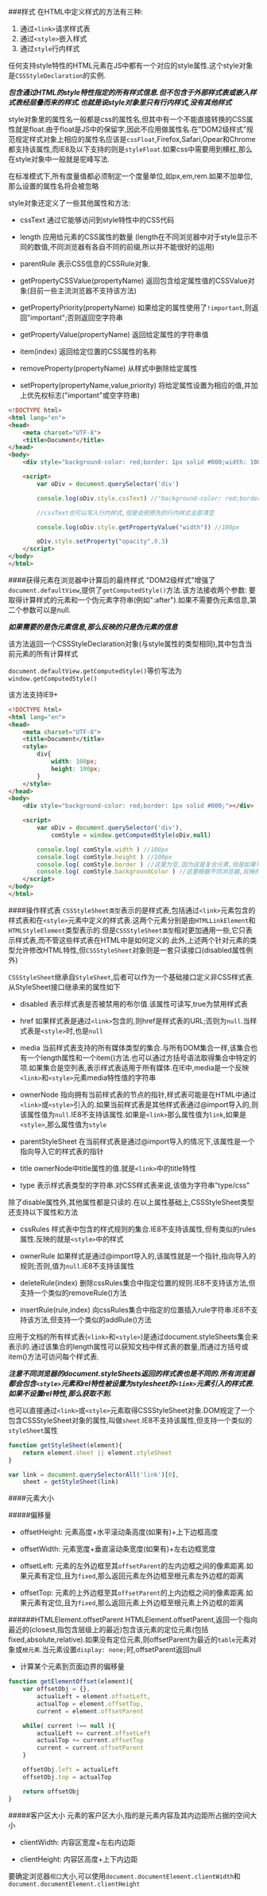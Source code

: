 ###样式
在HTML中定义样式的方法有三种:

1. 通过`<link>`请求样式表
2. 通过`<style>`嵌入样式
3. 通过`style`行内样式

任何支持style特性的HTML元素在JS中都有一个对应的style属性.这个style对象是`CSSStyleDeclaration`的实例.

**_包含通过HTML的style特性指定的所有样式信息.但不包含于外部样式表或嵌入样式表经层叠而来的样式.也就是说style对象里只有行内样式,没有其他样式_**

style对象里的属性名一般都是css的属性名,但其中有一个不能直接转换的CSS属性就是float.由于float是JS中的保留字,因此不应用做属性名.在"DOM2级样式"规范规定样式对象上相应的属性名应该是`cssFloat`,Firefox,Safari,Opear和Chrome都支持该属性,而IE8及以下支持的则是`styleFloat`.如果css中需要用到横杠,那么在style对象中一般就是驼峰写法.

在标准模式下,所有度量值都必须制定一个度量单位,如px,em,rem.如果不加单位,那么设置的属性名将会被忽略

style对象还定义了一些其他属性和方法:

- cssText 通过它能够访问到style特性中的CSS代码

- length 应用给元素的CSS属性的数量 (length在不同浏览器中对于style显示不同的数值,不同浏览器有各自不同的前缀,所以并不能很好的运用)

- parentRule 表示CSS信息的CSSRule对象.

- getPropertyCSSValue(propertyName) 返回包含给定属性值的CSSValue对象(目前一些主流浏览器不支持该方法)

- getPropertyPriority(propertyName) 如果给定的属性使用了`!important`,则返回"important";否则返回空字符串

- getPropertyValue(propertyName) 返回给定属性的字符串值

- item(index) 返回给定位置的CSS属性的名称

- removeProperty(propertyName) 从样式中删除给定属性

- setProperty(propertyName,value,priority) 将给定属性设置为相应的值,并加上优先权标志("important"或空字符串)

```html
<!DOCTYPE html>
<html lang="en">
<head>
    <meta charset="UTF-8">
    <title>Document</title>
</head>
<body>
    <div style="background-color: red;border: 1px solid #000;width: 100px;height: 100px;"></div>

    <script>
        var oDiv = document.querySelector('div')

        console.log(oDiv.style.cssText) //"background-color: red;border: 1px solid #000;width: 100px;height: 100px;"

        //cssText也可以写入行内样式,但是会把原先的行内样式全部清空

        console.log(oDiv.style.getPropertyValue("width")) //100px

        oDiv.style.setProperty("opacity",0.3)
    </script>
</body>
</html>
```

####获得元素在浏览器中计算后的最终样式
"DOM2级样式"增强了`document.defaultView`,提供了`getComputedStyle()`方法.该方法接收两个参数: 要取得计算样式的元素和一个伪元素字符串(例如":after").如果不需要伪元素信息,第二个参数可以是null.

**_如果需要的是伪元素信息,那么反映的只是伪元素的信息_**

该方法返回一个CSSStyleDeclaration对象(与style属性的类型相同),其中包含当前元素的所有计算样式

`document.defaultView.getComputedStyle()`等价写法为`window.getComputedStyle()`

该方法支持IE9+

```html
<!DOCTYPE html>
<html lang="en">
<head>
    <meta charset="UTF-8">
    <title>Document</title>
    <style>
        div{
            width: 100px;
            height: 100px;
        }
    </style>
</head>
<body>
    <div style="background-color: red;border: 1px solid #000;"></div>

    <script>
        var oDiv = document.querySelector('div'),
            comStyle = window.getComputedStyle(oDiv,null)

        console.log( comStyle.width ) //100px
        console.log( comStyle.height ) //100px
        console.log( comStyle.border ) //这里为空,因为这是复合元素,但是如果写comStyle.borderLeftWidth,那么值为1px
        console.log( comStyle.backgroundColor ) //这里根据不同浏览器,反映的方式不同,有可能是十六进制,有可能是rgb格式
    </script>
</body>
</html>
```

####操作样式表
`CSSStyleSheet类型`表示的是样式表,包括通过`<link>`元素包含的样式表和在`<style>`元素中定义的样式表.这两个元素分别是由`HTMLLinkElement`和`HTMLStyleElement`类型表示的.但是`CSSStyleSheet类型`相对更加通用一些,它只表示样式表,而不管这些样式表在HTML中是如何定义的.此外,上述两个针对元素的类型允许修改HTML特性,但`CSSStyleSheet`对象则是一套只读接口(disabled属性例外)

`CSSStyleSheet`继承自`StyleSheet`,后者可以作为一个基础接口定义非CSS样式表.从StyleSheet接口继承来的属性如下

- disabled 表示样式表是否被禁用的布尔值.该属性可读写,true为禁用样式表

- href 如果样式表是通过`<link>`包含的,则href是样式表的URL;否则为`null`.当样式表是`<style>`时,也是`null`

- media 当前样式表支持的所有媒体类型的集合.与所有DOM集合一样,该集合也有一个length属性和一个item()方法.也可以通过方括号语法取得集合中特定的项.如果集合是空列表,表示样式表适用于所有媒体.在IE中,media是一个反映`<link>`和`<style>`元素media特性值的字符串

- ownerNode 指向拥有当前样式表的节点的指针,样式表可能是在HTML中通过`<link>`或`<style>`引入的.如果当前样式表是其他样式表通过@import导入的,则该属性值为`null`.IE8不支持该属性.如果是`<link>`那么属性值为`link`,如果是`<style>`,那么属性值为`style`

- parentStyleSheet 在当前样式表是通过@import导入的情况下,该属性是一个指向导入它的样式表的指针

- title ownerNode中title属性的值.就是`<link>`中的title特性

- type 表示样式表类型的字符串.对CSS样式表来说,该值为字符串"type/css"

除了disable属性外,其他属性都是只读的.在以上属性基础上,CSSStyleSheet类型还支持以下属性和方法

- cssRules 样式表中包含的样式规则的集合.IE8不支持该属性,但有类似的rules属性.反映的就是`<style>`中的样式

- ownerRule 如果样式是通过@import导入的,该属性就是一个指针,指向导入的规则;否则,值为`null`.IE8不支持该属性

- deleteRule(index) 删除cssRules集合中指定位置的规则.IE8不支持该方法,但支持一个类似的removeRule()方法

- insertRule(rule,index) 向cssRules集合中指定的位置插入rule字符串.IE8不支持该方法,但支持一个类似的addRule()方法

应用于文档的所有样式表(`<link>`和`<style>`)是通过document.styleSheets集合来表示的.通过该集合的length属性可以获知文档中样式表的数量,而通过方括号或item()方法可访问每个样式表.

**_注意不同浏览器的document.styleSheets返回的样式表也是不同的.所有浏览器都会包含`<style>`元素和rel特性被设置为stylesheet的`<link>`元素引入的样式表.如果不设置rel特性,那么获取不到._**

也可以直接通过`<link>`或`<style>`元素取得CSSStyleSheet对象.DOM规定了一个包含CSSStyleSheet对象的属性,叫做`sheet`.IE8不支持该属性,但支持一个类似的`styleSheet`属性

```javascript
function getStyleSheet(element){
    return element.sheet || element.styleSheet
}

var link = document.querySelectorAll('link')[0],
    sheet = getStyleSheet(link)
```

####元素大小

#####偏移量
- offsetHeight: 元素高度+水平滚动条高度(如果有)+上下边框高度

- offsetWidth: 元素宽度+垂直滚动条宽度(如果有)+左右边框宽度

- offsetLeft: 元素的左外边框至其`offsetParent`的左内边框之间的像素距离.如果元素有定位,且为`fixed`,那么返回元素左外边框至根元素左外边框的距离

- offsetTop: 元素的上外边框至其`offsetParent`的上内边框之间的像素距离.如果元素有定位,且为`fixed`,那么返回元素上外边框至根元素上外边框的距离

######HTMLElement.offsetParent
HTMLElement.offsetParent,返回一个指向最近的(closest,指包含层级上的最近)包含该元素的定位元素(包括fixed,absolute,relative).如果没有定位元素,则offsetParent为最近的`table`元素对象或`根元素`.当元素设置`display: none;`时,offsetParent返回null

- 计算某个元素到页面边界的偏移量

```javascript
function getElementOffset(element){
    var offsetObj = {},
        actualLeft = element.offsetLeft,
        actualTop = element.offsetTop,
        current = element.offsetParent

    while( current !== null ){
        actualLeft += current.offsetLeft
        actualTop += current.offsetTop
        current = current.offsetParent
    }

    offsetObj.left = actualLeft
    offsetObj.top = actualTop

    return offsetObj
}
```

#####客户区大小
元素的客户区大小,指的是元素内容及其内边距所占据的空间大小

- clientWidth: 内容区宽度+左右内边距

- clientHeight: 内容区高度+上下内边距

要确定浏览器`视口`大小,可以使用`document.documentElement.clientWidth`和`document.documentElement.clientHeight`




